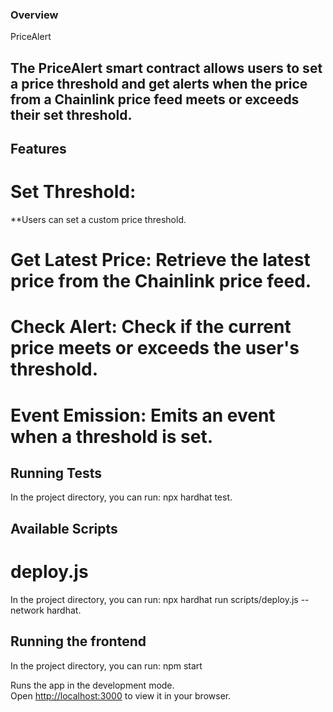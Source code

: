 ### Overview
 PriceAlert
 ## The PriceAlert smart contract allows users to set a price threshold and get alerts when the price from a Chainlink price feed meets or exceeds their set threshold.

 ## Features
 # Set Threshold: 
 **Users can set a custom price threshold.
 # Get Latest Price: Retrieve the latest price from the Chainlink price feed.

 # Check Alert: Check if the current price meets or exceeds the user's threshold.
 # Event Emission: Emits an event when a threshold is set.

 ## Running Tests
In the project directory, you can run: npx hardhat test.

## Available Scripts
# deploy.js
In the project directory, you can run: npx hardhat run scripts/deploy.js --network hardhat.

## Running the frontend
 In the project directory, you can run: npm start

Runs the app in the development mode.\
Open [http://localhost:3000](http://localhost:3000) 
to view it in your browser.


